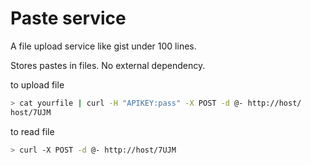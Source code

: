 # Paste service

A file upload service like gist under 100 lines.

Stores pastes in files. No external dependency.

to upload file
```sh
> cat yourfile | curl -H "APIKEY:pass" -X POST -d @- http://host/
host/7UJM
```

to read file
```sh
> curl -X POST -d @- http://host/7UJM
```